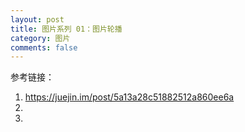 ```yaml
---
layout: post
title: 图片系列 01：图片轮播
category: 图片
comments: false
---
```

 
参考链接：
1. <https://juejin.im/post/5a13a28c51882512a860ee6a>
2. 
3. 
	
	
	
	
	
	
	
	
	
	
	